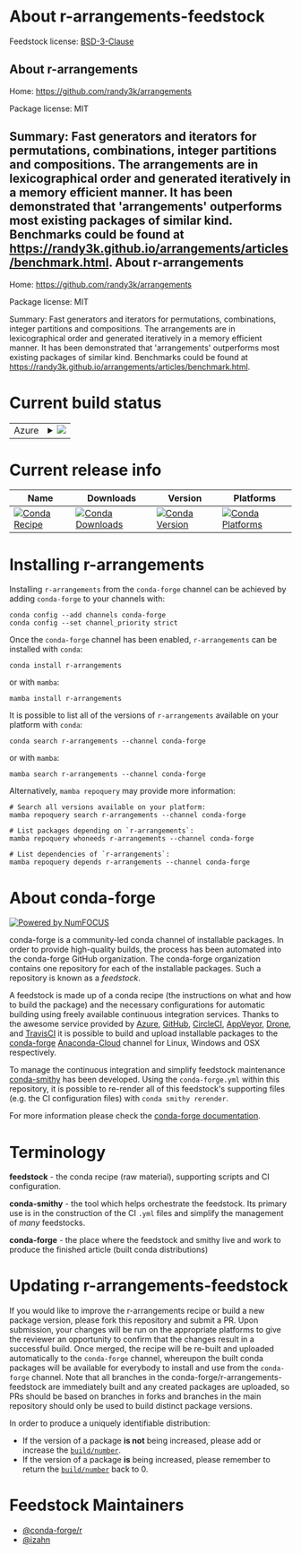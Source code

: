 About r-arrangements-feedstock
==============================

Feedstock license: [BSD-3-Clause](https://github.com/conda-forge/r-arrangements-feedstock/blob/main/LICENSE.txt)

About r-arrangements
--------------------

Home: https://github.com/randy3k/arrangements

Package license: MIT

Summary: Fast generators and iterators for permutations, combinations, integer partitions and compositions. The arrangements are in lexicographical order and generated iteratively in a memory efficient manner. It has been demonstrated that 'arrangements' outperforms most existing packages of similar kind. Benchmarks could be found at <https://randy3k.github.io/arrangements/articles/benchmark.html>.
About r-arrangements
--------------------

Home: https://github.com/randy3k/arrangements

Package license: MIT

Summary: Fast generators and iterators for permutations, combinations, integer partitions and compositions. The arrangements are in lexicographical order and generated iteratively in a memory efficient manner. It has been demonstrated that 'arrangements' outperforms most existing packages of similar kind. Benchmarks could be found at <https://randy3k.github.io/arrangements/articles/benchmark.html>.

Current build status
====================


<table>
    
  <tr>
    <td>Azure</td>
    <td>
      <details>
        <summary>
          <a href="https://dev.azure.com/conda-forge/feedstock-builds/_build/latest?definitionId=14537&branchName=main">
            <img src="https://dev.azure.com/conda-forge/feedstock-builds/_apis/build/status/r-arrangements-feedstock?branchName=main">
          </a>
        </summary>
        <table>
          <thead><tr><th>Variant</th><th>Status</th></tr></thead>
          <tbody><tr>
              <td>linux_64_r_base4.2</td>
              <td>
                <a href="https://dev.azure.com/conda-forge/feedstock-builds/_build/latest?definitionId=14537&branchName=main">
                  <img src="https://dev.azure.com/conda-forge/feedstock-builds/_apis/build/status/r-arrangements-feedstock?branchName=main&jobName=linux&configuration=linux%20linux_64_r_base4.2" alt="variant">
                </a>
              </td>
            </tr><tr>
              <td>linux_64_r_base4.3</td>
              <td>
                <a href="https://dev.azure.com/conda-forge/feedstock-builds/_build/latest?definitionId=14537&branchName=main">
                  <img src="https://dev.azure.com/conda-forge/feedstock-builds/_apis/build/status/r-arrangements-feedstock?branchName=main&jobName=linux&configuration=linux%20linux_64_r_base4.3" alt="variant">
                </a>
              </td>
            </tr><tr>
              <td>osx_64_r_base4.2</td>
              <td>
                <a href="https://dev.azure.com/conda-forge/feedstock-builds/_build/latest?definitionId=14537&branchName=main">
                  <img src="https://dev.azure.com/conda-forge/feedstock-builds/_apis/build/status/r-arrangements-feedstock?branchName=main&jobName=osx&configuration=osx%20osx_64_r_base4.2" alt="variant">
                </a>
              </td>
            </tr><tr>
              <td>osx_64_r_base4.3</td>
              <td>
                <a href="https://dev.azure.com/conda-forge/feedstock-builds/_build/latest?definitionId=14537&branchName=main">
                  <img src="https://dev.azure.com/conda-forge/feedstock-builds/_apis/build/status/r-arrangements-feedstock?branchName=main&jobName=osx&configuration=osx%20osx_64_r_base4.3" alt="variant">
                </a>
              </td>
            </tr><tr>
              <td>win_64</td>
              <td>
                <a href="https://dev.azure.com/conda-forge/feedstock-builds/_build/latest?definitionId=14537&branchName=main">
                  <img src="https://dev.azure.com/conda-forge/feedstock-builds/_apis/build/status/r-arrangements-feedstock?branchName=main&jobName=win&configuration=win%20win_64_" alt="variant">
                </a>
              </td>
            </tr>
          </tbody>
        </table>
      </details>
    </td>
  </tr>
</table>

Current release info
====================

| Name | Downloads | Version | Platforms |
| --- | --- | --- | --- |
| [![Conda Recipe](https://img.shields.io/badge/recipe-r--arrangements-green.svg)](https://anaconda.org/conda-forge/r-arrangements) | [![Conda Downloads](https://img.shields.io/conda/dn/conda-forge/r-arrangements.svg)](https://anaconda.org/conda-forge/r-arrangements) | [![Conda Version](https://img.shields.io/conda/vn/conda-forge/r-arrangements.svg)](https://anaconda.org/conda-forge/r-arrangements) | [![Conda Platforms](https://img.shields.io/conda/pn/conda-forge/r-arrangements.svg)](https://anaconda.org/conda-forge/r-arrangements) |

Installing r-arrangements
=========================

Installing `r-arrangements` from the `conda-forge` channel can be achieved by adding `conda-forge` to your channels with:

```
conda config --add channels conda-forge
conda config --set channel_priority strict
```

Once the `conda-forge` channel has been enabled, `r-arrangements` can be installed with `conda`:

```
conda install r-arrangements
```

or with `mamba`:

```
mamba install r-arrangements
```

It is possible to list all of the versions of `r-arrangements` available on your platform with `conda`:

```
conda search r-arrangements --channel conda-forge
```

or with `mamba`:

```
mamba search r-arrangements --channel conda-forge
```

Alternatively, `mamba repoquery` may provide more information:

```
# Search all versions available on your platform:
mamba repoquery search r-arrangements --channel conda-forge

# List packages depending on `r-arrangements`:
mamba repoquery whoneeds r-arrangements --channel conda-forge

# List dependencies of `r-arrangements`:
mamba repoquery depends r-arrangements --channel conda-forge
```


About conda-forge
=================

[![Powered by
NumFOCUS](https://img.shields.io/badge/powered%20by-NumFOCUS-orange.svg?style=flat&colorA=E1523D&colorB=007D8A)](https://numfocus.org)

conda-forge is a community-led conda channel of installable packages.
In order to provide high-quality builds, the process has been automated into the
conda-forge GitHub organization. The conda-forge organization contains one repository
for each of the installable packages. Such a repository is known as a *feedstock*.

A feedstock is made up of a conda recipe (the instructions on what and how to build
the package) and the necessary configurations for automatic building using freely
available continuous integration services. Thanks to the awesome service provided by
[Azure](https://azure.microsoft.com/en-us/services/devops/), [GitHub](https://github.com/),
[CircleCI](https://circleci.com/), [AppVeyor](https://www.appveyor.com/),
[Drone](https://cloud.drone.io/welcome), and [TravisCI](https://travis-ci.com/)
it is possible to build and upload installable packages to the
[conda-forge](https://anaconda.org/conda-forge) [Anaconda-Cloud](https://anaconda.org/)
channel for Linux, Windows and OSX respectively.

To manage the continuous integration and simplify feedstock maintenance
[conda-smithy](https://github.com/conda-forge/conda-smithy) has been developed.
Using the ``conda-forge.yml`` within this repository, it is possible to re-render all of
this feedstock's supporting files (e.g. the CI configuration files) with ``conda smithy rerender``.

For more information please check the [conda-forge documentation](https://conda-forge.org/docs/).

Terminology
===========

**feedstock** - the conda recipe (raw material), supporting scripts and CI configuration.

**conda-smithy** - the tool which helps orchestrate the feedstock.
                   Its primary use is in the construction of the CI ``.yml`` files
                   and simplify the management of *many* feedstocks.

**conda-forge** - the place where the feedstock and smithy live and work to
                  produce the finished article (built conda distributions)


Updating r-arrangements-feedstock
=================================

If you would like to improve the r-arrangements recipe or build a new
package version, please fork this repository and submit a PR. Upon submission,
your changes will be run on the appropriate platforms to give the reviewer an
opportunity to confirm that the changes result in a successful build. Once
merged, the recipe will be re-built and uploaded automatically to the
`conda-forge` channel, whereupon the built conda packages will be available for
everybody to install and use from the `conda-forge` channel.
Note that all branches in the conda-forge/r-arrangements-feedstock are
immediately built and any created packages are uploaded, so PRs should be based
on branches in forks and branches in the main repository should only be used to
build distinct package versions.

In order to produce a uniquely identifiable distribution:
 * If the version of a package **is not** being increased, please add or increase
   the [``build/number``](https://docs.conda.io/projects/conda-build/en/latest/resources/define-metadata.html#build-number-and-string).
 * If the version of a package **is** being increased, please remember to return
   the [``build/number``](https://docs.conda.io/projects/conda-build/en/latest/resources/define-metadata.html#build-number-and-string)
   back to 0.

Feedstock Maintainers
=====================

* [@conda-forge/r](https://github.com/conda-forge/r/)
* [@izahn](https://github.com/izahn/)

